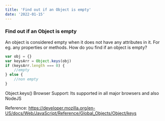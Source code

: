 ```yaml
---
title: 'Find out if an Object is empty'
date: '2022-01-15'
---
```


### Find out if an Object is empty

An object is considered empty when it does not have any attributes in it. For eg. any properties or methods. How do you find if an object is empty?

```js
var obj = {}
var keysArr = Object.keys(obj)
if (keysArr.length === 0) {
	//empty
} else {
	//non empty
}
```

Object.keys() Browser Support: Its supported in all major browsers and also NodeJS

Reference: https://developer.mozilla.org/en-US/docs/Web/JavaScript/Reference/Global_Objects/Object/keys
